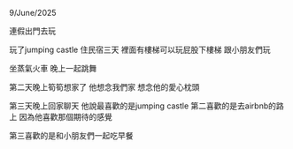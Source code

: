 9/June/2025

連假出門去玩

玩了jumping castle 住民宿三天 裡面有樓梯可以玩屁股下樓梯 跟小朋友們玩

坐蒸氣火車 晚上一起跳舞

第二天晚上筍筍想家了 他想念我們家 想念他的愛心枕頭

第三天晚上回家聊天 他說最喜歡的是jumping castle 第二喜歡的是去airbnb的路上 因為他喜歡那個期待的感覺

第三喜歡的是和小朋友們一起吃早餐 